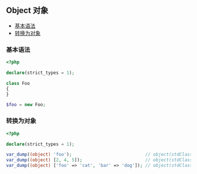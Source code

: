## Object 对象

* [基本语法](#基本语法)
* [转换为对象](#转换为对象)

### 基本语法

```php
<?php

declare(strict_types = 1);

class Foo
{
}

$foo = new Foo;

```

### 转换为对象

```php
<?php

declare(strict_types = 1);

var_dump((object) 'foo');                            // object(stdClass)#1 (1) { ["scalar"]=> string(3) "foo" }
var_dump((object) [2, 4, 5]);                        // object(stdClass)#1 (3) { ["0"]=> int(2) ["1"]=> int(4) ["2"]=> int(5) }
var_dump((object) ['foo' => 'cat', 'bar' => 'dog']); // object(stdClass)#1 (2) { ["foo"]=> string(3) "cat" ["bar"]=> string(3) "dog" }

```

